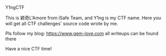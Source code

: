 Y1ngCTF

This is 颖奇L'Amore from iSafe Team, and Y1ng is my CTF name.
Here you will get all CTF challenges' source code wrote by me.

Pls follow my blog: https://www.gem-love.com all writeups can be found there

Have a nice CTF time!
